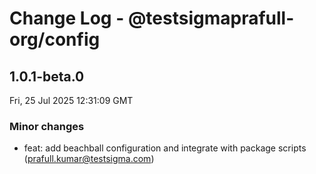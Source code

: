 # Change Log - @testsigmaprafull-org/config

<!-- This log was last generated on Fri, 25 Jul 2025 12:31:09 GMT and should not be manually modified. -->

<!-- Start content -->

## 1.0.1-beta.0

Fri, 25 Jul 2025 12:31:09 GMT

### Minor changes

- feat: add beachball configuration and integrate with package scripts (prafull.kumar@testsigma.com)

